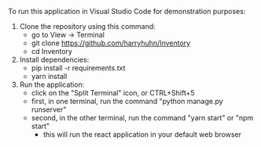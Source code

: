 To run this application in Visual Studio Code for demonstration purposes:
1. Clone the repository using this command:
   - go to View -> Terminal
   - git clone https://github.com/harryhuhn/Inventory
   - cd Inventory
3. Install dependencies:
   - pip install -r requirements.txt
   - yarn install
4. Run the application:
   - click on the "Split Terminal" icon, or CTRL+Shift+5
   - first, in one terminal, run the command "python manage.py runserver"
   - second, in the other terminal, run the command "yarn start" or "npm start" 
      - this will run the react application in your default web browser 
